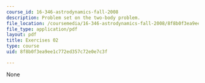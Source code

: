 ```yaml
---
course_id: 16-346-astrodynamics-fall-2008
description: Problem set on the two-body problem.
file_location: /coursemedia/16-346-astrodynamics-fall-2008/8f8b0f3ea9ee1c772ed357c72e0e7c3f_ex_02.pdf
file_type: application/pdf
layout: pdf
title: Exercises 02
type: course
uid: 8f8b0f3ea9ee1c772ed357c72e0e7c3f

---
```

None